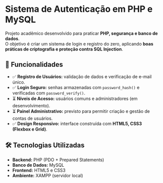 # Sistema de Autenticação em PHP e MySQL  

Projeto acadêmico desenvolvido para praticar **PHP, segurança e banco de dados**.  
O objetivo é criar um sistema de login e registro do zero, aplicando **boas práticas de criptografia e proteção contra SQL Injection**.  

## 🚀 Funcionalidades  

- ✅ **Registro de Usuários:** validação de dados e verificação de e-mail único.  
- ✅ **Login Seguro:** senhas armazenadas com `password_hash()` e verificadas com `password_verify()`.  
- ⏳ **Níveis de Acesso:** usuários comuns e administradores (em desenvolvimento).  
- ⏳ **Painel Administrativo:** previsto para permitir criação e gestão de contas de usuários.  
- ✅ **Design Responsivo:** interface construída com **HTML5, CSS3 (Flexbox e Grid)**.  

## 🛠 Tecnologias Utilizadas  

- **Backend:** PHP (PDO + Prepared Statements)  
- **Banco de Dados:** MySQL  
- **Frontend:** HTML5 e CSS3  
- **Ambiente:** XAMPP (servidor local)
